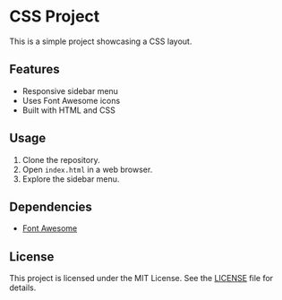 # CSS Project

This is a simple project showcasing a CSS layout.

## Features

- Responsive sidebar menu
- Uses Font Awesome icons
- Built with HTML and CSS

## Usage

1. Clone the repository.
2. Open `index.html` in a web browser.
3. Explore the sidebar menu.

## Dependencies

- [Font Awesome](https://fontawesome.com/)

## License

This project is licensed under the MIT License. See the [LICENSE](LICENSE) file for details.

